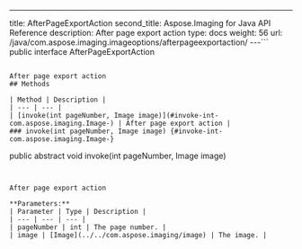 ---
title: AfterPageExportAction
second_title: Aspose.Imaging for Java API Reference
description: After page export action
type: docs
weight: 56
url: /java/com.aspose.imaging.imageoptions/afterpageexportaction/
---```
public interface AfterPageExportAction
```

After page export action
## Methods

| Method | Description |
| --- | --- |
| [invoke(int pageNumber, Image image)](#invoke-int-com.aspose.imaging.Image-) | After page export action |
### invoke(int pageNumber, Image image) {#invoke-int-com.aspose.imaging.Image-}
```
public abstract void invoke(int pageNumber, Image image)
```


After page export action

**Parameters:**
| Parameter | Type | Description |
| --- | --- | --- |
| pageNumber | int | The page number. |
| image | [Image](../../com.aspose.imaging/image) | The image. |

